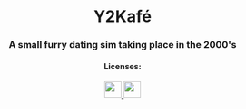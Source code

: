 <div align="center">  
  <h1>Y2Kafé</h1>
  <h3>A small furry dating sim taking place in the 2000's</h3>
  <h4>Licenses:</h4>
  <a href="https://github.com/ThatOneCalculator/BASED-LICENSE/">
    <img src="https://custom-icon-badges.herokuapp.com/badge/BASED_LICENSE-696969?logo=gigachad&style=for-the-badge" height=30>
  </a>
  <a href="https://creativecommons.org/licenses/by-sa/4.0/">
    <img src="https://licensebuttons.net/l/by-sa/4.0/88x31.png" height=30>
  </a>  
</div>
